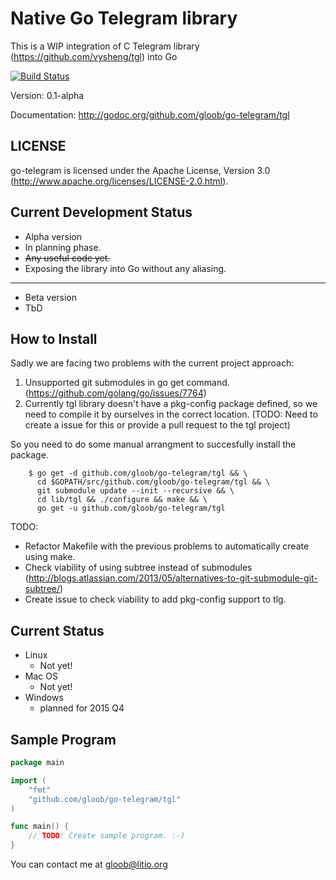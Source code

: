 Native Go Telegram library
==========================

This is a WIP integration of C Telegram library (https://github.com/vysheng/tgl) into Go

[![Build Status](https://travis-ci.org/gloob/go-telegram.svg?branch=master)](https://travis-ci.org/gloob/go-telegram)

Version: 0.1-alpha

Documentation: http://godoc.org/github.com/gloob/go-telegram/tgl

LICENSE
-------

go-telegram is licensed under the Apache License, Version 3.0 (http://www.apache.org/licenses/LICENSE-2.0.html).

Current Development Status
--------------------------

* Alpha version
 * In planning phase.
 * ~~Any useful code yet.~~
 * Exposing the library into Go without any aliasing.

***

* Beta version
 * TbD

How to Install
--------------

Sadly we are facing two problems with the current project approach:

1. Unsupported git submodules in go get command. (https://github.com/golang/go/issues/7764)
2. Currently tgl library doesn't have a pkg-config package defined, so we need to compile it by ourselves in the correct location. (TODO: Need to create a issue for this or provide a pull request to the tgl project)

So you need to do some manual arrangment to succesfully install the package.

```
    $ go get -d github.com/gloob/go-telegram/tgl && \
      cd $GOPATH/src/github.com/gloob/go-telegram/tgl && \
      git submodule update --init --recursive && \
      cd lib/tgl && ./configure && make && \
      go get -u github.com/gloob/go-telegram/tgl
```

TODO:

* Refactor Makefile with the previous problems to automatically create using make.
* Check viability of using subtree instead of submodules (http://blogs.atlassian.com/2013/05/alternatives-to-git-submodule-git-subtree/)
* Create issue to check viability to add pkg-config support to tlg.

Current Status
--------------

 * Linux
   * Not yet!
 * Mac OS
   * Not yet!
 * Windows
   * planned for 2015 Q4

Sample Program
--------------

```go
package main

import (
    "fmt"
    "github.com/gloob/go-telegram/tgl"
)

func main() {
    // TODO: Create sample program. :-)
}
```

You can contact me at gloob@litio.org
